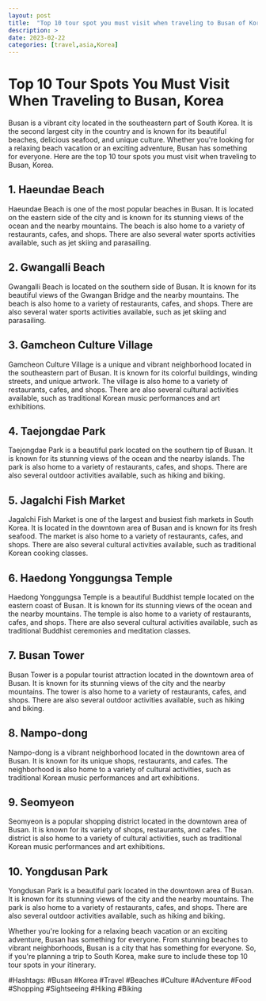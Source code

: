 ```yaml
---
layout: post
title:  "Top 10 tour spot you must visit when traveling to Busan of Korea"
description: >
date: 2023-02-22
categories: [travel,asia,Korea]
---
```


# Top 10 Tour Spots You Must Visit When Traveling to Busan, Korea
Busan is a vibrant city located in the southeastern part of South Korea. It is the second largest city in the country and is known for its beautiful beaches, delicious seafood, and unique culture. Whether you're looking for a relaxing beach vacation or an exciting adventure, Busan has something for everyone. Here are the top 10 tour spots you must visit when traveling to Busan, Korea. 

## 1. Haeundae Beach
Haeundae Beach is one of the most popular beaches in Busan. It is located on the eastern side of the city and is known for its stunning views of the ocean and the nearby mountains. The beach is also home to a variety of restaurants, cafes, and shops. There are also several water sports activities available, such as jet skiing and parasailing. 

## 2. Gwangalli Beach
Gwangalli Beach is located on the southern side of Busan. It is known for its beautiful views of the Gwangan Bridge and the nearby mountains. The beach is also home to a variety of restaurants, cafes, and shops. There are also several water sports activities available, such as jet skiing and parasailing. 

## 3. Gamcheon Culture Village
Gamcheon Culture Village is a unique and vibrant neighborhood located in the southeastern part of Busan. It is known for its colorful buildings, winding streets, and unique artwork. The village is also home to a variety of restaurants, cafes, and shops. There are also several cultural activities available, such as traditional Korean music performances and art exhibitions. 

## 4. Taejongdae Park
Taejongdae Park is a beautiful park located on the southern tip of Busan. It is known for its stunning views of the ocean and the nearby islands. The park is also home to a variety of restaurants, cafes, and shops. There are also several outdoor activities available, such as hiking and biking. 

## 5. Jagalchi Fish Market
Jagalchi Fish Market is one of the largest and busiest fish markets in South Korea. It is located in the downtown area of Busan and is known for its fresh seafood. The market is also home to a variety of restaurants, cafes, and shops. There are also several cultural activities available, such as traditional Korean cooking classes. 

## 6. Haedong Yonggungsa Temple
Haedong Yonggungsa Temple is a beautiful Buddhist temple located on the eastern coast of Busan. It is known for its stunning views of the ocean and the nearby mountains. The temple is also home to a variety of restaurants, cafes, and shops. There are also several cultural activities available, such as traditional Buddhist ceremonies and meditation classes. 

## 7. Busan Tower
Busan Tower is a popular tourist attraction located in the downtown area of Busan. It is known for its stunning views of the city and the nearby mountains. The tower is also home to a variety of restaurants, cafes, and shops. There are also several outdoor activities available, such as hiking and biking. 

## 8. Nampo-dong
Nampo-dong is a vibrant neighborhood located in the downtown area of Busan. It is known for its unique shops, restaurants, and cafes. The neighborhood is also home to a variety of cultural activities, such as traditional Korean music performances and art exhibitions. 

## 9. Seomyeon
Seomyeon is a popular shopping district located in the downtown area of Busan. It is known for its variety of shops, restaurants, and cafes. The district is also home to a variety of cultural activities, such as traditional Korean music performances and art exhibitions. 

## 10. Yongdusan Park
Yongdusan Park is a beautiful park located in the downtown area of Busan. It is known for its stunning views of the city and the nearby mountains. The park is also home to a variety of restaurants, cafes, and shops. There are also several outdoor activities available, such as hiking and biking. 

Whether you're looking for a relaxing beach vacation or an exciting adventure, Busan has something for everyone. From stunning beaches to vibrant neighborhoods, Busan is a city that has something for everyone. So, if you're planning a trip to South Korea, make sure to include these top 10 tour spots in your itinerary. 

#Hashtags: #Busan #Korea #Travel #Beaches #Culture #Adventure #Food #Shopping #Sightseeing #Hiking #Biking